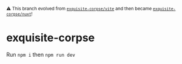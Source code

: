 <sup>⚠️ This branch evolved from [`exquisite-corpse/vite`](https://github.com/fartinmartin/exquisite-corpse/tree/vite) and then became [`exquisite-corpse/nuxt`](https://github.com/fartinmartin/exquisite-corpse/tree/nuxt)!</sup>

# exquisite-corpse

Run `npm i` then `npm run dev`
